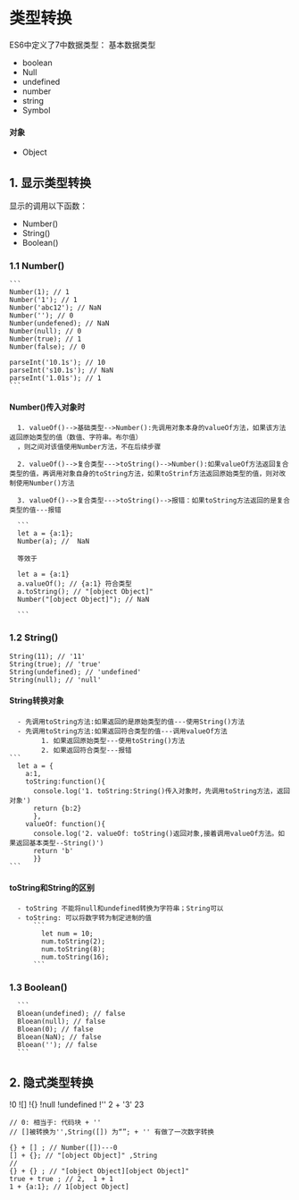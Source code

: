 # 类型转换
ES6中定义了7中数据类型：
基本数据类型
- boolean
- Null
- undefined
- number
- string
- Symbol
#### 对象
- Object

## 1. 显示类型转换
  显示的调用以下函数：
  - Number()
  - String()
  - Boolean()
  ### 1.1 Number()
    ```
    Number(1); // 1
    Number('1'); // 1
    Number('abc12'); // NaN
    Number(''); // 0
    Number(undefened); // NaN
    Number(null); // 0
    Number(true); // 1
    Number(false); // 0

    parseInt('10.1s'); // 10
    parseInt('s10.1s'); // NaN
    parseInt('1.01s'); // 1
    ```

  #### Number()传入对象时
      1. valueOf()-->基础类型-->Number():先调用对象本身的valueOf方法，如果该方法返回原始类型的值（数值、字符串。布尔值）
      ，则之间对该值使用Number方法，不在后续步骤

      2. valueOf()-->复合类型--->toString()-->Number():如果valueOf方法返回复合类型的值，再调用对象自身的toString方法，如果toStrinf方法返回原始类型的值，则对改制使用Number()方法

      3. valueOf()-->复合类型--->toString()-->报错：如果toString方法返回的是复合类型的值---报错

      ```
      let a = {a:1};
      Number(a); //  NaN

      等效于

      let a = {a:1}
      a.valueOf(); // {a:1} 符合类型
      a.toString(); // "[object Object]"
      Number("[object Object]"); // NaN

      ```
  ### 1.2 String()
  ```
  String(11); // '11'
  String(true); // 'true'
  String(undefined); // 'undefined'
  String(null); // 'null'
  ```

  #### String转换对象
      - 先调用toString方法:如果返回的是原始类型的值---使用String()方法
      - 先调用toString方法:如果返回符合类型的值---调用valueOf方法
            1. 如果返回原始类型---使用toString()方法
            2. 如果返回符合类型---报错
    ```
      let a = {
        a:1,
        toString:function(){
          console.log('1. toString:String()传入对象时，先调用toString方法，返回对象')
          return {b:2}
          },
        valueOf: function(){
          console.log('2. valueOf: toString()返回对象,接着调用valueOf方法。如果返回基本类型--String()')
          return 'b'
          }}
    ```

  #### toString和String的区别
      - toString 不能将null和undefined转换为字符串；String可以
      - toString: 可以将数字转为制定进制的值
          ```
            let num = 10;
            num.toString(2);
            num.toString(8);
            num.toString(16);
          ```
  ### 1.3 Boolean()
      ```
      Bloean(undefined); // false
      Bloean(null); // false
      Bloean(0); // false
      Bloean(NaN); // false
      Bloean(''); // false
      ```

## 2. 隐式类型转换
!0
![]
!{}
!null
!undefined
!''
2 + '3' 23

```
// 0: 相当于: 代码块 + ''
// []被转换为'',String([]) 为“”; + '' 有做了一次数字转换

{} + [] ; // Number([])---0
[] + {}; // "[object Object]" ,String
//
{} + {} ; // "[object Object][object Object]"
true + true ; // 2,  1 + 1
1 + {a:1}; // 1[object Object]
```


